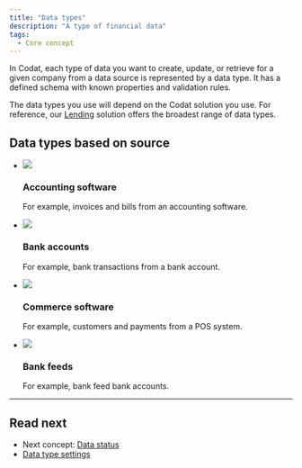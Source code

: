 ```yaml
---
title: "Data types"
description: "A type of financial data"
tags:
  - Core concept
---
```


In Codat, each type of data you want to create, update, or retrieve for a given company from a data source is represented by a data type. It has a defined schema with known properties and validation rules.

The data types you use will depend on the Codat solution you use. For reference, our [Lending](/lending/data-types) solution offers the broadest range of data types.

## Data types based on source

<ul className="card-container">
  <li className="card">
    <div className="header">
      <img
        src="/img/wp-icons/Calculator.png"
        className="mini-icon"
      />
      <h3>Accounting software</h3>
    </div>
    <p>
      For example, invoices and bills from an accounting software.
    </p>
  </li>
  <li className="card">
    <div className="header">
      <img
        src="/img/wp-icons/Bank.png"
        className="mini-icon"
      />
      <h3>Bank accounts</h3>
    </div>
    <p>
      For example, bank transactions from a bank account.
    </p> 
  </li>
  <li className="card">
    <div className="header">
      <img
        src="/img/wp-icons/Storefront.png"
        className="mini-icon"
      />
      <h3>Commerce software</h3>
    </div>
    <p>
      For example, customers and payments from a POS system.
    </p>
  </li>
  <li className="card">
    <div className="header">
      <img
        src="/img/wp-icons/Frame-3805.png"
        className="mini-icon"
      />
      <h3>Bank feeds</h3>
    </div>
    <p>
      For example, bank feed bank accounts.
    </p>  
  </li>
</ul>


---

## Read next

- Next concept: [Data status](/core-concepts/status)
- [Data type settings](/core-concepts/data-type-settings)
